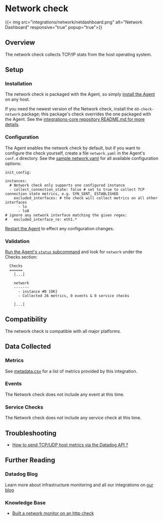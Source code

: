 # Network check
{{< img src="integrations/network/netdashboard.png" alt="Network Dashboard" responsive="true" popup="true">}}
## Overview

The network check collects TCP/IP stats from the host operating system.

## Setup
### Installation

The network check is packaged with the Agent, so simply [install the Agent](https://app.datadoghq.com/account/settings#agent) on any host.

If you need the newest version of the Network check, install the `dd-check-network` package; this package's check overrides the one packaged with the Agent. See the [integrations-core repository README.md for more details](https://github.com/DataDog/integrations-core#installing-the-integrations).

### Configuration

The Agent enables the network check by default, but if you want to configure the check yourself, create a file `network.yaml` in the Agent's `conf.d` directory. See the [sample network.yaml](https://github.com/DataDog/integrations-core/blob/master/network/conf.yaml.default) for all available configuration options:

```
init_config:

instances:
  # Network check only supports one configured instance
  - collect_connection_state: false # set to true to collect TCP connection state metrics, e.g. SYN_SENT, ESTABLISHED
    excluded_interfaces: # the check will collect metrics on all other interfaces
      - lo
      - lo0
# ignore any network interface matching the given regex:
#   excluded_interface_re: eth1.*
```

[Restart the Agent](https://docs.datadoghq.com/agent/faq/start-stop-restart-the-datadog-agent) to effect any configuration changes.

### Validation

[Run the Agent's `status` subcommand](https://docs.datadoghq.com/agent/faq/agent-status-and-information/) and look for `network` under the Checks section:

```
  Checks
  ======
    [...]

    network
    -------
      - instance #0 [OK]
      - Collected 26 metrics, 0 events & 0 service checks

    [...]
```

## Compatibility

The network check is compatible with all major platforms.

## Data Collected
### Metrics
See [metadata.csv](https://github.com/DataDog/integrations-core/blob/master/network/metadata.csv) for a list of metrics provided by this integration.

### Events
The Network check does not include any event at this time.

### Service Checks
The Network check does not include any service check at this time.

## Troubleshooting

* [How to send TCP/UDP host metrics via the Datadog API ?](https://docs.datadoghq.com/integrations/faq/how-to-send-tcp-udp-host-metrics-via-the-datadog-api)

## Further Reading
### Datadog Blog
Learn more about infrastructure monitoring and all our integrations on [our blog](https://www.datadoghq.com/blog/)

### Knowledge Base
* [Built a network monitor on an http check](https://docs.datadoghq.com/monitors/monitor_types/network)
